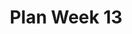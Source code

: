 ---
toc: False
comments: True
layout: post
title: Plan Week 13
description: 
type: plans
courses: {'compsci': {'week': 13}}
---